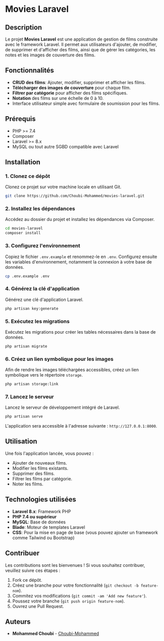 # Movies Laravel

## Description

Le projet **Movies Laravel** est une application de gestion de films construite avec le framework Laravel. Il permet aux utilisateurs d'ajouter, de modifier, de supprimer et d'afficher des films, ainsi que de gérer les catégories, les notes et les images de couverture des films.

## Fonctionnalités

- **CRUD des films**: Ajouter, modifier, supprimer et afficher les films.
- **Télécharger des images de couverture** pour chaque film.
- **Filtrer par catégorie** pour afficher des films spécifiques.
- **Notation** des films sur une échelle de 0 à 10.
- Interface utilisateur simple avec formulaire de soumission pour les films.

## Prérequis

- PHP >= 7.4
- Composer
- Laravel >= 8.x
- MySQL ou tout autre SGBD compatible avec Laravel

## Installation

### 1. Clonez ce dépôt

Clonez ce projet sur votre machine locale en utilisant Git.

```bash
git clone https://github.com/Choubi-Mohammed/movies-laravel.git
```

### 2. Installez les dépendances

Accédez au dossier du projet et installez les dépendances via Composer.

```bash
cd movies-laravel
composer install
```

### 3. Configurez l'environnement

Copiez le fichier `.env.example` et renommez-le en `.env`. Configurez ensuite les variables d'environnement, notamment la connexion à votre base de données.

```bash
cp .env.example .env
```

### 4. Générez la clé d'application

Générez une clé d'application Laravel.

```bash
php artisan key:generate
```

### 5. Exécutez les migrations

Exécutez les migrations pour créer les tables nécessaires dans la base de données.

```bash
php artisan migrate
```

### 6. Créez un lien symbolique pour les images

Afin de rendre les images téléchargées accessibles, créez un lien symbolique vers le répertoire `storage`.

```bash
php artisan storage:link
```

### 7. Lancez le serveur

Lancez le serveur de développement intégré de Laravel.

```bash
php artisan serve
```

L'application sera accessible à l'adresse suivante : `http://127.0.0.1:8000`.

## Utilisation

Une fois l'application lancée, vous pouvez :
- Ajouter de nouveaux films.
- Modifier les films existants.
- Supprimer des films.
- Filtrer les films par catégorie.
- Noter les films.

## Technologies utilisées

- **Laravel 8.x**: Framework PHP
- **PHP 7.4 ou supérieur**
- **MySQL**: Base de données
- **Blade**: Moteur de templates Laravel
- **CSS**: Pour la mise en page de base (vous pouvez ajouter un framework comme Tailwind ou Bootstrap)

## Contribuer

Les contributions sont les bienvenues ! Si vous souhaitez contribuer, veuillez suivre ces étapes :

1. Fork ce dépôt.
2. Créez une branche pour votre fonctionnalité (`git checkout -b feature-nom`).
3. Commitez vos modifications (`git commit -am 'Add new feature'`).
4. Poussez votre branche (`git push origin feature-nom`).
5. Ouvrez une Pull Request.

## Auteurs

- **Mohammed Choubi** - [Choubi-Mohammed](https://github.com/Choubi-Mohammed)
